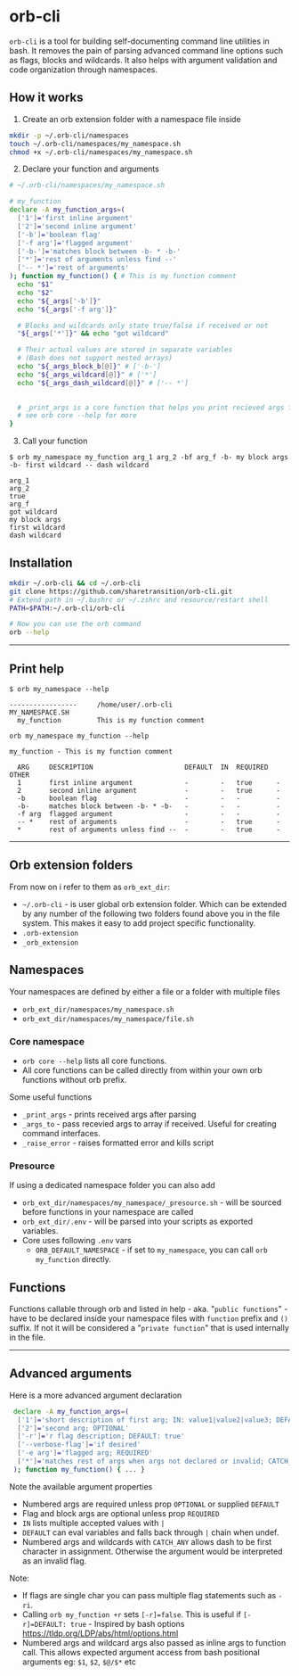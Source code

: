 # orb-cli
`orb-cli` is a tool for building self-documenting command line utilities in bash. It removes the pain of parsing advanced command line options such as flags, blocks and wildcards. It also helps with argument validation and code organization through namespaces. 

## How it works

1. Create an orb extension folder with a namespace file inside
```BASH
mkdir -p ~/.orb-cli/namespaces
touch ~/.orb-cli/namespaces/my_namespace.sh
chmod +x ~/.orb-cli/namespaces/my_namespace.sh
```

2. Declare your function and arguments

```BASH
# ~/.orb-cli/namespaces/my_namespace.sh

# my_function
declare -A my_function_args=(
  ['1']='first inline argument'
  ['2']='second inline argument'
  ['-b']='boolean flag'
  ['-f arg']='flagged argument'
  ['-b-']='matches block between -b- * -b-'
  ['*']='rest of arguments unless find --'
  ['-- *']='rest of arguments'
); function my_function() { # This is my function comment
  echo "$1"
  echo "$2"
  echo "${_args['-b']}"
  echo "${_args['-f arg']}"

  # Blocks and wildcards only state true/false if received or not
  "${_args['*']}" && echo "got wildcard"

  # Their actual values are stored in separate variables 
  # (Bash does not support nested arrays)
  echo "${_args_block_b[@]}" # ['-b-']
  echo "${_args_wildcard[@]}" # ['*']
  echo "${_args_dash_wildcard[@]}" # ['-- *']

  
  # _print_args is a core function that helps you print recieved args for debugging
  # see orb core --help for more
}
```

3. Call your function
```
$ orb my_namespace my_function arg_1 arg_2 -bf arg_f -b- my block args -b- first wildcard -- dash wildcard

arg_1
arg_2
true
arg_f
got wildcard
my block args
first wildcard
dash wildcard
```

## Installation
```BASH
mkdir ~/.orb-cli && cd ~/.orb-cli
git clone https://github.com/sharetransition/orb-cli.git
# Extend path in ~/.bashrc or ~/.zshrc and resource/restart shell
PATH=$PATH:~/.orb-cli/orb-cli

# Now you can use the orb command
orb --help
```
---
## Print help
```
$ orb my_namespace --help

-----------------     /home/user/.orb-cli
MY_NAMESPACE.SH
  my_function         This is my function comment
```

```
orb my_namespace my_function --help

my_function - This is my function comment

  ARG     DESCRIPTION                       DEFAULT  IN  REQUIRED  OTHER
  1       first inline argument             -        -   true      -
  2       second inline argument            -        -   true      -
  -b      boolean flag                      -        -   -         -
  -b-     matches block between -b- * -b-   -        -   -         -
  -f arg  flagged argument                  -        -   -         -
  -- *    rest of arguments                 -        -   true      -
  *       rest of arguments unless find --  -        -   true      -

```

---

## Orb extension folders

From now on i refer to them as `orb_ext_dir`:
  - `~/.orb-cli` - is user global orb extension folder. Which can be extended by any number of the following two folders found above you in the file system. This makes it easy to add project specific functionality.
  - `.orb-extension`
  - `_orb_extension`

## Namespaces
Your namespaces are defined by either a file or a folder with multiple files
  - `orb_ext_dir/namespaces/my_namespace.sh`
  - `orb_ext_dir/namespaces/my_namespace/file.sh`

### Core namespace
- `orb core --help` lists all core functions.
- All core functions can be called directly from within your own orb functions without orb prefix.

Some useful functions
- `_print_args` - prints received args after parsing
- `_args_to` - pass recevied args to array if received. Useful for creating command interfaces.
- `_raise_error` - raises formatted error and kills script


  

### Presource
If using a dedicated namespace folder you can also add
  - `orb_ext_dir/namespaces/my_namespace/_presource.sh` - will be sourced before functions in your namespace are called
- `orb_ext_dir/.env` - will be parsed into your scripts as exported variables.
- Core uses following `.env` vars
  - `ORB_DEFAULT_NAMESPACE` - if set to `my_namespace`, you can call `orb my_function` directly.


## Functions

Functions callable through orb and listed in help - aka. "`public functions`" - have to be declared inside your namespace files with `function` prefix and `()` suffix. If not it will be considered a "`private function`" that is used internally in the file.

---




## Advanced arguments 
Here is a more advanced argument declaration

```BASH
 declare -A my_function_args=(
  ['1']='short description of first arg; IN: value1|value2|value3; DEFAULT: $checkedvar1|$checkedvar2|value3'
  ['2']='second arg; OPTIONAL'
  ['-r']='r flag description; DEFAULT: true'
  ['--verbose-flag']='if desired'
  ['-e arg']='flagged arg; REQUIRED'
  ['*']='matches rest of args when args not declared or invalid; CATCH_ANY'
 ); function my_function() { ... }
```
 Note the available argument properties
 - Numbered args are required unless prop `OPTIONAL` or supplied `DEFAULT`
 - Flag and block args are optional unless prop `REQUIRED`
 - `IN` lists multiple accepted values with `|`
 - `DEFAULT` can eval variables and falls back through `|` chain when undef.
 - Numbered args and wildcards with `CATCH_ANY` allows dash to be first character in assignment. Otherwise the argument would be interpreted as an invalid flag.

Note:
 - If flags are single char you can pass multiple flag statements such as `-ri`.
 - Calling `orb my_function +r` sets `[-r]=false`. This is useful if `[-r]=DEFAULT: true` - Inspired by bash options https://tldp.org/LDP/abs/html/options.html
- Numbered args and wildcard args also passed as inline args to function call.
 This allows expected argument access from bash positional arguments eg: `$1`, `$2`, `$@/$*` etc
